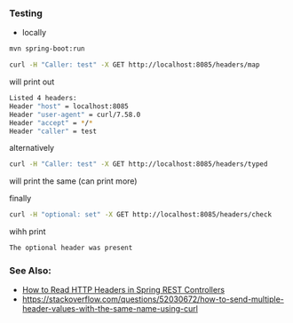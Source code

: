 ### Testing

* locally
```sh
mvn spring-boot:run
```
```sh
curl -H "Caller: test" -X GET http://localhost:8085/headers/map
```

will print out
```sh
Listed 4 headers:
Header "host" = localhost:8085
Header "user-agent" = curl/7.58.0
Header "accept" = */*
Header "caller" = test
```
alternatively

```sh
curl -H "Caller: test" -X GET http://localhost:8085/headers/typed
```
will print the same (can print more)

finally
```sh
curl -H "optional: set" -X GET http://localhost:8085/headers/check
```
wihh print
```sh
The optional header was present
```

### See Also:
 * [How to Read HTTP Headers in Spring REST Controllers](https://www.baeldung.com/spring-rest-http-headers)
 * https://stackoverflow.com/questions/52030672/how-to-send-multiple-header-values-with-the-same-name-using-curl

